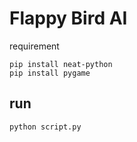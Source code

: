 # Flappy Bird AI

requirement

```
pip install neat-python
pip install pygame
```

## run 
```
python script.py
```